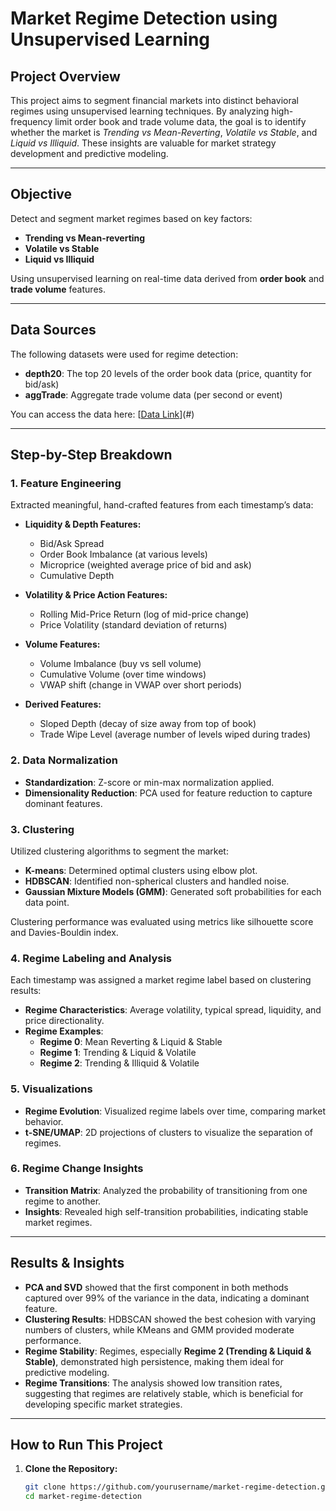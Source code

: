 # **Market Regime Detection using Unsupervised Learning**

## **Project Overview**
This project aims to segment financial markets into distinct behavioral regimes using unsupervised learning techniques. By analyzing high-frequency limit order book and trade volume data, the goal is to identify whether the market is *Trending vs Mean-Reverting*, *Volatile vs Stable*, and *Liquid vs Illiquid*. These insights are valuable for market strategy development and predictive modeling.

---

## **Objective**
Detect and segment market regimes based on key factors:
- **Trending vs Mean-reverting**
- **Volatile vs Stable**
- **Liquid vs Illiquid**

Using unsupervised learning on real-time data derived from **order book** and **trade volume** features.

---

## **Data Sources**
The following datasets were used for regime detection:
- **depth20**: The top 20 levels of the order book data (price, quantity for bid/ask)
- **aggTrade**: Aggregate trade volume data (per second or event)

You can access the data here: [[Data Link](https://drive.google.com/drive/folders/1gFLwPLTE0nUN-MHoOn5u_1yrlbpI3Fst?usp=sharing)](#)

---

## **Step-by-Step Breakdown**

### 1. **Feature Engineering**
Extracted meaningful, hand-crafted features from each timestamp’s data:
- **Liquidity & Depth Features:**
  - Bid/Ask Spread
  - Order Book Imbalance (at various levels)
  - Microprice (weighted average price of bid and ask)
  - Cumulative Depth

- **Volatility & Price Action Features:**
  - Rolling Mid-Price Return (log of mid-price change)
  - Price Volatility (standard deviation of returns)

- **Volume Features:**
  - Volume Imbalance (buy vs sell volume)
  - Cumulative Volume (over time windows)
  - VWAP shift (change in VWAP over short periods)

- **Derived Features:**
  - Sloped Depth (decay of size away from top of book)
  - Trade Wipe Level (average number of levels wiped during trades)

### 2. **Data Normalization**
- **Standardization**: Z-score or min-max normalization applied.
- **Dimensionality Reduction**: PCA used for feature reduction to capture dominant features.

### 3. **Clustering**
Utilized clustering algorithms to segment the market:
- **K-means**: Determined optimal clusters using elbow plot.
- **HDBSCAN**: Identified non-spherical clusters and handled noise.
- **Gaussian Mixture Models (GMM)**: Generated soft probabilities for each data point.

Clustering performance was evaluated using metrics like silhouette score and Davies-Bouldin index.

### 4. **Regime Labeling and Analysis**
Each timestamp was assigned a market regime label based on clustering results:
- **Regime Characteristics**: Average volatility, typical spread, liquidity, and price directionality.
- **Regime Examples**:
  - **Regime 0**: Mean Reverting & Liquid & Stable
  - **Regime 1**: Trending & Liquid & Volatile
  - **Regime 2**: Trending & Illiquid & Volatile

### 5. **Visualizations**
- **Regime Evolution**: Visualized regime labels over time, comparing market behavior.
- **t-SNE/UMAP**: 2D projections of clusters to visualize the separation of regimes.

### 6. **Regime Change Insights**
- **Transition Matrix**: Analyzed the probability of transitioning from one regime to another. 
- **Insights**: Revealed high self-transition probabilities, indicating stable market regimes.

---

## **Results & Insights**
- **PCA and SVD** showed that the first component in both methods captured over 99% of the variance in the data, indicating a dominant feature.
- **Clustering Results**: HDBSCAN showed the best cohesion with varying numbers of clusters, while KMeans and GMM provided moderate performance.
- **Regime Stability**: Regimes, especially **Regime 2 (Trending & Liquid & Stable)**, demonstrated high persistence, making them ideal for predictive modeling.
- **Regime Transitions**: The analysis showed low transition rates, suggesting that regimes are relatively stable, which is beneficial for developing specific market strategies.

---

## **How to Run This Project**

1. **Clone the Repository:**
   ```bash
   git clone https://github.com/yourusername/market-regime-detection.git
   cd market-regime-detection
